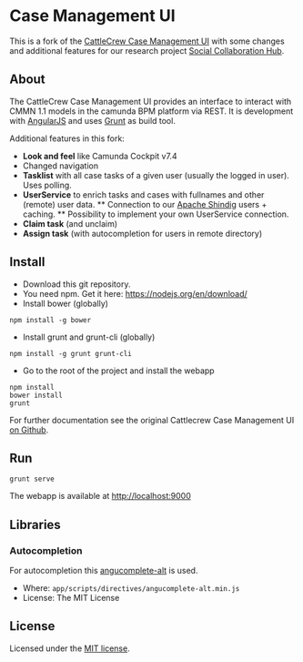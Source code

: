 # Case Management UI

This is a fork of the [CattleCrew Case Management UI](https://github.com/opitzconsulting/cattlecrew-case-management-ui) with some changes and additional features for our research project [Social Collaboration Hub](https://www.sc-hub.de/).

## About

The CattleCrew Case Management UI provides an interface to interact with CMMN 1.1 models in the camunda BPM platform via REST. It is development with [AngularJS](https://angularjs.org/) and uses [Grunt](http://gruntjs.com/) as build tool.

Additional features in this fork:
* **Look and feel** like Camunda Cockpit v7.4
* Changed navigation
* **Tasklist** with all case tasks of a given user (usually the logged in user). Uses polling.
* **UserService** to enrich tasks and cases with fullnames and other (remote) user data.
** Connection to our [Apache Shindig](https://shindig.apache.org/) users + caching.
** Possibility to implement your own UserService connection.
* **Claim task** (and unclaim)
* **Assign task** (with autocompletion for users in remote directory)


## Install
* Download this git repository.
* You need npm. Get it here: https://nodejs.org/en/download/
* Install bower (globally)
```
npm install -g bower
```
* Install grunt and grunt-cli (globally)
```
npm install -g grunt grunt-cli
```
* Go to the root of the project and install the webapp
```
npm install
bower install
grunt
```

For further documentation see the original Cattlecrew Case Management UI [on Github](https://github.com/opitzconsulting/cattlecrew-case-management-ui).

## Run
```
grunt serve
```
The webapp is available at [http://localhost:9000](http://localhost:9000)

## Libraries

### Autocompletion

For autocompletion this [angucomplete-alt](https://github.com/ghiden/angucomplete-alt) is used.
* Where: `app/scripts/directives/angucomplete-alt.min.js`
* License: The MIT License

## License

Licensed under the [MIT license](./LICENSE).
